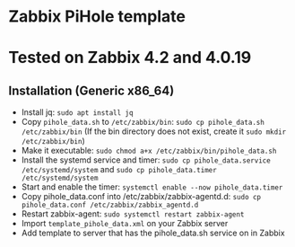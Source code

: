 # Zabbix PiHole template
# Tested on Zabbix 4.2 and 4.0.19

## Installation (Generic x86_64)
- Install jq: `sudo apt install jq`
- Copy `pihole_data.sh` to `/etc/zabbix/bin`: `sudo cp pihole_data.sh /etc/zabbix/bin` (If the bin directory does not exist, create it `sudo mkdir /etc/zabbix/bin`)
- Make it executable: `sudo chmod a+x /etc/zabbix/bin/pihole_data.sh`
- Install the systemd service and timer: `sudo cp pihole_data.service /etc/systemd/system` and `sudo cp pihole_data.timer /etc/systemd/system`
- Start and enable the timer: `systemctl enable --now pihole_data.timer`
- Copy pihole_data.conf into /etc/zabbix/zabbix-agentd.d: `sudo cp pihole_data.conf /etc/zabbix/zabbix_agentd.d`
- Restart zabbix-agent: `sudo systemctl restart zabbix-agent`
- Import `template_pihole_data.xml` on your Zabbix server
- Add template to server that has the pihole_data.sh service on in Zabbix
